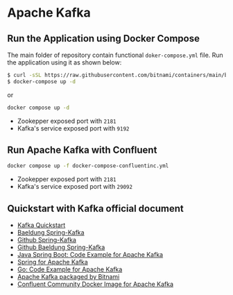 # Apache Kafka
## Run the Application using Docker Compose
The main folder of repository contain functional `doker-compose.yml` file. Run the application using it as shown below:
```sh
$ curl -sSL https://raw.githubusercontent.com/bitnami/containers/main/bitnami/kafka/docker-compose.yml > docker-compose.yml
$ docker-compose up -d
```
or 
```sh
docker compose up -d
```

- Zookepper exposed port with `2181`
- Kafka's service exposed port with `9192`

## Run Apache Kafka with Confluent 
```sh
docker compose up -f docker-compose-confluentinc.yml
```

- Zookepper exposed port with `2181`
- Kafka's service exposed port with `29092`

## Quickstart with Kafka official document
- [Kafka Quickstart](https://kafka.apache.org/quickstart)
- [Baeldung Spring-Kafka](https://www.baeldung.com/spring-kafka)
- [Github Spring-Kafka](https://github.com/spring-projects/spring-kafka/tree/main/samples)
- [Github Baeldung Spring-Kafka](https://github.com/eugenp/tutorials/tree/master/spring-kafka)
- [Java Spring Boot: Code Example for Apache Kafka](https://docs.confluent.io/platform/current/tutorials/examples/clients/docs/java-springboot.html)
- [Spring for Apache Kafka](https://docs.spring.io/spring-kafka/reference/html/)
- [Go: Code Example for Apache Kafka](https://docs.confluent.io/platform/current/tutorials/examples/clients/docs/go.html)
- [Apache Kafka packaged by Bitnami](https://hub.docker.com/r/bitnami/kafka)
- [Confluent Community Docker Image for Apache Kafka](https://hub.docker.com/r/confluentinc/cp-kafka)